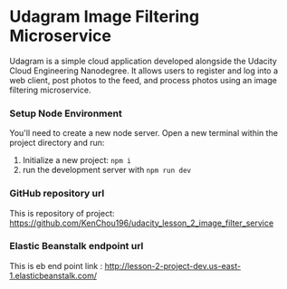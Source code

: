 # Udagram Image Filtering Microservice

Udagram is a simple cloud application developed alongside the Udacity Cloud Engineering Nanodegree. It allows users to register and log into a web client, post photos to the feed, and process photos using an image filtering microservice.

### Setup Node Environment

You'll need to create a new node server. Open a new terminal within the project directory and run:

1. Initialize a new project: `npm i`
2. run the development server with `npm run dev`

### GitHub repository url

This is repository of project: https://github.com/KenChou196/udacity_lesson_2_image_filter_service

###  Elastic Beanstalk endpoint url

This is eb end point link : http://lesson-2-project-dev.us-east-1.elasticbeanstalk.com/